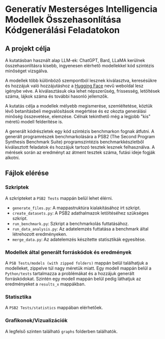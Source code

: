 # Generatív Mesterséges Intelligencia Modellek Összehasonlítása Kódgenerálási Feladatokon  
  
## A projekt célja

A kutatásban használt alap LLM-ek: ChatGPT, Bard, LLaMA kerülnek összehasonlításra kisebb, ingyenesen elérhető modellekkel kód szintézis minőséget vizsgálva.

A modellek több különböző szempontból lesznek kiválasztva, keresésükre és hozzájuk való hozzájutáshoz a [Hugging Face](https://huggingface.co) nevű weboldal lesz igénybe véve. A kiválasztásuk oka lehet népszerűség, frissesség, letöltések száma, lájkok száma és további hasonló jellemzők. 

A kutatás célja a modellek mélyebb megismerése, szemléltetése, köztük lévő betanításbeli megvalósítások megértése és ez okozta generálási minőség összevetése, elemzése. Célnak tekinthető még a legjobb "kis" méretű modell felderítése is.

A generált kódrészletek egy kód szintézis benchmarkon fognak átfutni. A generált programrészek benchmarkolására a PSB2 (The Second Program Synthesis Benchmark Suite) programszintézis benchmarkkészletből kiválasztott feladatok és hozzájuk tartozó tesztek lesznek felhasználva. A mérések során az eredményt az átment tesztek száma, futási ideje fogják alkotni. 


## Fájlok elérése

### Szkriptek 

A szkripteket a `PSB2 Tests` mappán belül lehet élérni.    

- `generate_files.py`: A mappastruktúra kialakításához írt szkript.
- `create_datasets.py`: A PSB2 adathalmazok letöltéséhez szükséges szkript.
- `run_benchmark.py`: Szkript a benchmarkolás futtatásához.
- `run_data_analysis.py`: Az adatelemzés futtatása a benchmark által létrehozott eredményeken.
- `merge_data.py`: Az adatelemzés készítette statisztikák egyesítése.
 

### Modellek által generált forráskódok és eredmények

A `PSB Tests/models (with zipped folders)` mappán belül találhatjuk a modelleket, zippelve túl nagy méretük miatt.
Egy modell mappán belül a `Python/tests` tartalmazza a problémákat és a hozzájuk generált forráskódokat.
Szintén egy modell mappán belül pedig láthatjuk az eredményeket a `results_x` mappákban.  


### Statisztika

A `PSB2 Tests/statistics` mappában elérhetőek.

### Grafikonok/Vizualizációk

A legfelső szinten található `graphs` folderben találhatók.